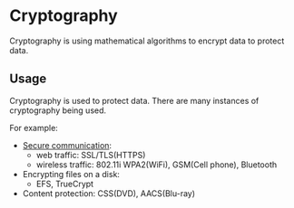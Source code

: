 # Cryptography

Cryptography is using mathematical algorithms to encrypt data to protect data.


## Usage

Cryptography is used to protect data. There are many instances of cryptography being used. 

For example:
- [Secure communication](secure%20communication/secure%20communication.md):
    - web traffic: SSL/TLS(HTTPS)
    - wireless traffic: 802.11i WPA2(WiFi), GSM(Cell phone), Bluetooth
- Encrypting files on a disk:
    - EFS, TrueCrypt
- Content protection: CSS(DVD), AACS(Blu-ray)